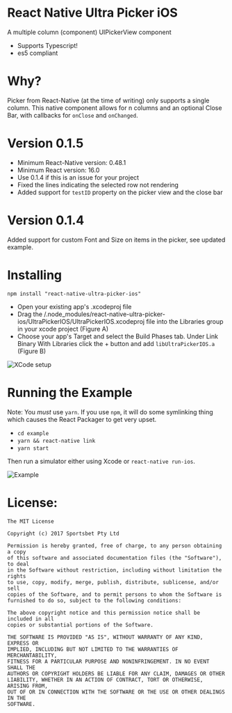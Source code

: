 # React Native Ultra Picker iOS

A multiple column (component) UIPickerView component 

  - Supports Typescript!
  - es5 compliant

# Why?

Picker from React-Native (at the time of writing) only supports a single column. This native component allows for n columns and an optional Close Bar, with callbacks for `onClose` and `onChanged`.

# Version 0.1.5

- Minimum React-Native version: 0.48.1
- Minimum React version: 16.0
- Use 0.1.4 if this is an issue for your project
- Fixed the lines indicating the selected row not rendering
- Added support for `testID` property on the picker view and the close bar

# Version 0.1.4

Added support for custom Font and Size on items in the picker, see updated example.

# Installing

``` 
npm install "react-native-ultra-picker-ios"
```
- Open your existing app's .xcodeproj file
- Drag the /.node_modules/react-native-ultra-picker-ios/UltraPickerIOS/UltraPickerIOS.xcodeproj file into the Libraries group in your xcode project (Figure A)
- Choose your app's Target and select the Build Phases tab.
Under Link Binary With Libraries click the + button and add `libUltraPickerIOS.a` (Figure B)

![XCode setup](http://i.imgur.com/ko69aL3.png)

# Running the Example

Note: You *must* use `yarn`. If you use `npm`, it will do some symlinking thing
which causes the React Packager to get very upset.

* `cd example`
* `yarn && react-native link`
* `yarn start`

Then run a simulator either using Xcode or `react-native run-ios`.

![Example](http://i.imgur.com/QJCljAq.png)


# License:

```
The MIT License

Copyright (c) 2017 Sportsbet Pty Ltd

Permission is hereby granted, free of charge, to any person obtaining a copy
of this software and associated documentation files (the "Software"), to deal
in the Software without restriction, including without limitation the rights
to use, copy, modify, merge, publish, distribute, sublicense, and/or sell
copies of the Software, and to permit persons to whom the Software is
furnished to do so, subject to the following conditions:

The above copyright notice and this permission notice shall be included in all
copies or substantial portions of the Software.

THE SOFTWARE IS PROVIDED "AS IS", WITHOUT WARRANTY OF ANY KIND, EXPRESS OR
IMPLIED, INCLUDING BUT NOT LIMITED TO THE WARRANTIES OF MERCHANTABILITY,
FITNESS FOR A PARTICULAR PURPOSE AND NONINFRINGEMENT. IN NO EVENT SHALL THE
AUTHORS OR COPYRIGHT HOLDERS BE LIABLE FOR ANY CLAIM, DAMAGES OR OTHER
LIABILITY, WHETHER IN AN ACTION OF CONTRACT, TORT OR OTHERWISE, ARISING FROM,
OUT OF OR IN CONNECTION WITH THE SOFTWARE OR THE USE OR OTHER DEALINGS IN THE
SOFTWARE.
```
